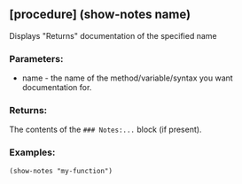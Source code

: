 ## [procedure] (show-notes name)
Displays "Returns" documentation of the specified name

### Parameters:
* name - the name of the method/variable/syntax you want 
  documentation for.

### Returns:
The contents of the `### Notes:...` block (if present).

### Examples:
  `(show-notes "my-function")`



